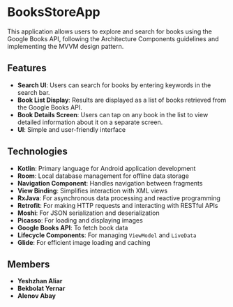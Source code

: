 # BooksStoreApp

This application allows users to explore and search for books using the Google Books API, following the Architecture Components guidelines and implementing the MVVM design pattern. 

## Features
- **Search UI**: Users can search for books by entering keywords in the search bar.
- **Book List Display**: Results are displayed as a list of books retrieved from the Google Books API.
- **Book Details Screen**: Users can tap on any book in the list to view detailed information about it on a separate screen.
- **UI**: Simple and user-friendly interface


## Technologies
- **Kotlin**: Primary language for Android application development
- **Room**: Local database management for offline data storage
- **Navigation Component**: Handles navigation between fragments
- **View Binding**: Simplifies interaction with XML views
- **RxJava**: For asynchronous data processing and reactive programming
- **Retrofit**: For making HTTP requests and interacting with RESTful APIs
- **Moshi**: For JSON serialization and deserialization
- **Picasso**: For loading and displaying images
- **Google Books API**: To fetch book data
- **Lifecycle Components**: For managing `ViewModel` and `LiveData`
- **Glide**: For efficient image loading and caching



## Members
- **Yeshzhan Aliar**
- **Bekbolat Yernar**
- **Alenov Abay**

